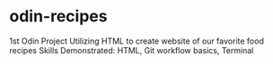# odin-recipes
1st Odin Project
Utilizing HTML to create website of our favorite food recipes
Skills Demonstrated: 
    HTML, Git workflow basics, Terminal